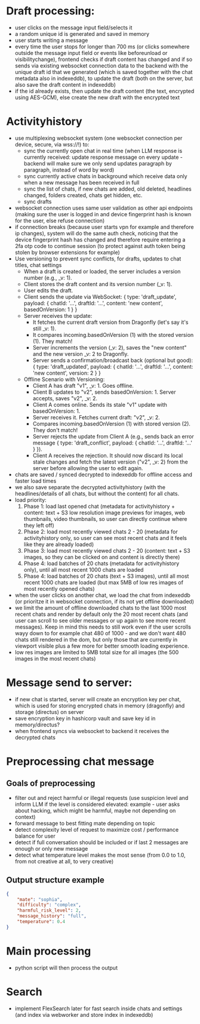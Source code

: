 # Draft processing:

- user clicks on the message input field/selects it
- a random unique id is generated and saved in memory
- user starts writing a message
- every time the user stops for longer than 700 ms (or clicks somewhere outside the message input field or events like beforeunload or visibilitychange), frontend checks if draft content has changed and if so sends via existing websocket connection data to the backend with the unique draft id that we generated (which is saved together with the chat metadata also in indexeddb), to update the draft (both on the server, but also save the draft content in indexeddb)
- if the id already exists, then update the draft content (the text, encrypted using AES-GCM), else create the new draft with the encrypted text


# Activityhistory
- use multiplexing websocket system (one websocket connection per device, secure, via wss://!) to:
    - sync the currently open chat in real time (when LLM response is currently received: update response message on every update - backend will make sure we only send updates paragraph by paragraph, instead of word by word)
    - sync currently active chats in background which receive data only when a new message has been received in full
    - sync the list of chats, if new chats are added, old deleted, headlines changed, folders created, chats get hidden, etc.
    - sync drafts
- websocket connection uses same user validation as other api endpoints (making sure the user is logged in and device fingerprint hash is known for the user, else refuse connection)
- if connection breaks (because user starts vpn for example and therefore ip changes), system will do the same auth check, noticing that the device fingerprint hash has changed and therefore require entering a 2fa otp code to continue session (to protect against auth token being stolen by browser extensions for example)
- Use versioning to prevent sync conflicts, for drafts, updates to chat titles, chat settings 
    - When a draft is created or loaded, the server includes a version number (e.g., _v: 1).
    - Client stores the draft content and its version number (_v: 1).
    - User edits the draft.
    - Client sends the update via WebSocket: { type: 'draft_update', payload: { chatId: '...', draftId: '...', content: 'new content', basedOnVersion: 1 } }
    - Server receives the update:
        - It fetches the current draft version from Dragonfly (let's say it's still _v: 1).
        - It compares incoming.basedOnVersion (1) with the stored version (1). They match!
        - Server increments the version (_v: 2), saves the "new content" and the new version _v: 2 to Dragonfly.
        - Server sends a confirmation/broadcast back (optional but good): { type: 'draft_updated', payload: { chatId: '...', draftId: '...', content: 'new content', version: 2 } }
    - Offline Scenario with Versioning:
        - Client A has draft "v1", _v: 1. Goes offline.
        - Client B updates to "v2", sends basedOnVersion: 1. Server accepts, saves "v2", _v: 2.
        - Client A comes online. Sends its stale "v1" update with basedOnVersion: 1.
        - Server receives it. Fetches current draft: "v2", _v: 2.
        - Compares incoming.basedOnVersion (1) with stored version (2). They don't match!
        - Server rejects the update from Client A (e.g., sends back an error message { type: 'draft_conflict', payload: { chatId: '...', draftId: '...' } }).
        - Client A receives the rejection. It should now discard its local stale changes and fetch the latest version ("v2", _v: 2) from the server before allowing the user to edit again.
- chats are saved / synced decrypted to indexeddb for offline access and faster load times
- we also save separate the decrypted activityhistory (with the headlines/details of all chats, but without the content) for all chats.
- load priority:
    1. Phase 1: load last opened chat (metadata for activityhistory + content: text + S3 low resolution image previews for images, web thumbnails, video thumbnails, so user can directly continue where they left off)
    2. Phase 2: load most recently viewed chats 2 - 20 (metadata for activityhistory only, so user can see most recent chats and it feels like they are already loaded)
    3. Phase 3: load most recently viewed chats 2 - 20 (content: text + S3 images, so they can be clicked on and content is directly there)
    4. Phase 4: load batches of 20 chats (metadata for activityhistory only), until all most recent 1000 chats are loaded
    3. Phase 4: load batches of 20 chats (text + S3 images), until all most recent 1000 chats are loaded (but max 5MB of low res images of most recently opened chats)
- when the user clicks on another chat, we load the chat from indexeddb (or prioritze it in websocket connection, if its not yet offline downloaded)
- we limit the amount of offline downloaded chats to the last 1000 most recent chats and render by default only the 20 most recent chats (and user can scroll to see older messages or up again to see more recent messages). Keep in mind this needs to still work even if the user scrolls wayy down to for example chat 480 of 1000 - and we don't want 480 chats still rendered in the dom, but only those that are currently in viewport visible plus a few more for better smooth loading experience.
- low res images are limited to 5MB total size for all images (the 500 images in the most recent chats)

# Message send to server:
- if new chat is started, server will create an encryption key per chat, which is used for storing encrypted chats in memory (dragonfly) and storage (directus) on server
- save encryption key in hashicorp vault and save key id in memory/directus?
- when frontend syncs via websocket to backend it receives the decrypted chats

# Preprocessing chat message

## Goals of preprocessing
- filter out and reject harmful or illegal requests (use suspicion level and inform LLM if the level is considered elevated: example - user asks about hacking, which might be harmful, maybe not depending on context)
- forward message to best fitting mate depending on topic
- detect complexity level of request to maximize cost / performance balance for user
- detect if full conversation should be included or if last 2 messages are enough or only new message
- detect what temperature level makes the most sense (from 0.0 to 1.0, from not creative at all, to very creative)

## Output structure example
```json
{
    "mate": "sophia",
    "difficulty": "complex",
    "harmful_risk_level": 2,
    "message_history": "full",
    "temperature": 0.4
}
```

# Main processing
- python script will then process the output 


<!-- Later, not today... -->
# Search
- implement FlexSearch later for fast search inside chats and settings (and index via webworker and store index in indexeddb)